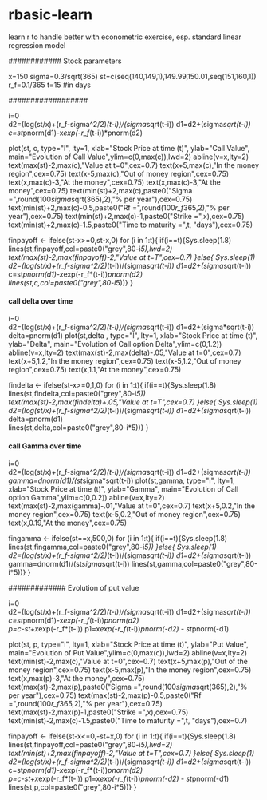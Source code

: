 # rbasic-learn
learn r to handle better with econometric exercise, esp. standard linear regression model

   
############ Stock parameters

x=150
sigma=0.3/sqrt(365)
st=c(seq(140,149,1),149.99,150.01,seq(151,160,1))
r_f=0.1/365
t=15 #in days



##################


i=0  
  d2=(log(st/x)+(r_f-sigma^2/2)*(t-i))/(sigma*sqrt(t-i))
  d1=d2+(sigma*sqrt(t-i))
  c=st*pnorm(d1)-x*exp(-r_f*(t-i))*pnorm(d2)  

plot(st, c, type="l", lty=1, xlab="Stock Price at time (t)", ylab="Call Value", main="Evolution of Call Value",ylim=c(0,max(c)),lwd=2)
abline(v=x,lty=2)
text(max(st)-2,max(c),"Value at t=0",cex=0.7)
text(x+5,max(c),"In the money region",cex=0.75)
text(x-5,max(c),"Out of money region",cex=0.75)
text(x,max(c)-3,"At the money",cex=0.75)
text(x,max(c)-3,"At the money",cex=0.75)
text(min(st)+2,max(c),paste0("Sigma =",round(100*sigma*sqrt(365),2),"% per year"),cex=0.75)
text(min(st)+2,max(c)-0.5,paste0("Rf =",round(100*r_f*365,2),"% per year"),cex=0.75)
text(min(st)+2,max(c)-1,paste0("Strike =",x),cex=0.75)
text(min(st)+2,max(c)-1.5,paste0("Time to maturity =",t, "days"),cex=0.75)


finpayoff <- ifelse(st-x>=0,st-x,0)
for (i in 1:t){
  if(i==t){Sys.sleep(1.8)  
    lines(st,finpayoff,col=paste0("grey",80-i*5),lwd=2)
    text(max(st)-2,max(finpayoff)-2,"Value at t=T",cex=0.7)
    }else{
    Sys.sleep(1)  
  d2=(log(st/x)+(r_f-sigma^2/2)*(t-i))/(sigma*sqrt(t-i))
  d1=d2+(sigma*sqrt(t-i))
  c=st*pnorm(d1)-x*exp(-r_f*(t-i))*pnorm(d2)    
lines(st,c,col=paste0("grey",80-i*5))}
}



#### call delta over time
i=0  
d2=(log(st/x)+(r_f-sigma^2/2)*(t-i))/(sigma*sqrt(t-i))
  d1=d2+(sigma*sqrt(t-i))
  delta=pnorm(d1)
plot(st,delta , type="l", lty=1, xlab="Stock Price at time (t)", ylab="Delta", main="Evolution of Call option Delta",ylim=c(0,1.2))
abline(v=x,lty=2)
text(max(st)-2,max(delta)-.05,"Value at t=0",cex=0.7)
text(x+5,1.2,"In the money region",cex=0.75)
text(x-5,1.2,"Out of money region",cex=0.75)
text(x,1.1,"At the money",cex=0.75)


findelta <- ifelse(st-x>=0,1,0)
for (i in 1:t){
  if(i==t){Sys.sleep(1.8)  
    lines(st,findelta,col=paste0("grey",80-i*5))
    text(max(st)-2,max(findelta)+.05,"Value at t=T",cex=0.7)
    }else{
    Sys.sleep(1)  
  d2=(log(st/x)+(r_f-sigma^2/2)*(t-i))/(sigma*sqrt(t-i))
  d1=d2+(sigma*sqrt(t-i))
   delta=pnorm(d1)  
lines(st,delta,col=paste0("grey",80-i*5))}
}



#### call Gamma over time
i=0  
d2=(log(st/x)+(r_f-sigma^2/2)*(t-i))/(sigma*sqrt(t-i))
  d1=d2+(sigma*sqrt(t-i))
  gamma=dnorm(d1)/(st*sigma*sqrt(t-i))
plot(st,gamma, type="l", lty=1, xlab="Stock Price at time (t)", ylab="Gamma", main="Evolution of Call option Gamma",ylim=c(0,0.2))
abline(v=x,lty=2)
text(max(st)-2,max(gamma)-.01,"Value at t=0",cex=0.7)
text(x+5,0.2,"In the money region",cex=0.75)
text(x-5,0.2,"Out of money region",cex=0.75)
text(x,0.19,"At the money",cex=0.75)


fingamma <- ifelse(st==x,500,0)
for (i in 1:t){
  if(i==t){Sys.sleep(1.8)  
    lines(st,fingamma,col=paste0("grey",80-i*5))
    }else{
    Sys.sleep(1)  
  d2=(log(st/x)+(r_f-sigma^2/2)*(t-i))/(sigma*sqrt(t-i))
  d1=d2+(sigma*sqrt(t-i))
   gamma=dnorm(d1)/(st*sigma*sqrt(t-i))
lines(st,gamma,col=paste0("grey",80-i*5))}
}



############# Evolution of put value

i=0  
  d2=(log(st/x)+(r_f-sigma^2/2)*(t-i))/(sigma*sqrt(t-i))
  d1=d2+(sigma*sqrt(t-i))
  c=st*pnorm(d1)-x*exp(-r_f*(t-i))*pnorm(d2)  
  p=c-st+x*exp(-r_f*(t-i))
  p1=x*exp(-r_f*(t-i))*pnorm(-d2) - st*pnorm(-d1)

plot(st, p, type="l", lty=1, xlab="Stock Price at time (t)", ylab="Put Value", main="Evolution of Put Value",ylim=c(0,max(c)),lwd=2)
abline(v=x,lty=2)
text(min(st)-2,max(c),"Value at t=0",cex=0.7)
text(x+5,max(p),"Out of the money region",cex=0.75)
text(x-5,max(p),"In the money region",cex=0.75)
text(x,max(p)-3,"At the money",cex=0.75)
text(max(st)-2,max(p),paste0("Sigma =",round(100*sigma*sqrt(365),2),"% per year"),cex=0.75)
text(max(st)-2,max(p)-0.5,paste0("Rf =",round(100*r_f*365,2),"% per year"),cex=0.75)
text(max(st)-2,max(p)-1,paste0("Strike =",x),cex=0.75)
text(min(st)-2,max(c)-1.5,paste0("Time to maturity =",t, "days"),cex=0.7)

finpayoff <- ifelse(st-x<=0,-st+x,0)
for (i in 1:t){
  if(i==t){Sys.sleep(1.8)  
    lines(st,finpayoff,col=paste0("grey",80-i*5),lwd=2)
    text(min(st)+2,max(finpayoff)-2,"Value at t=T",cex=0.7)
    }else{
    Sys.sleep(1)  
  d2=(log(st/x)+(r_f-sigma^2/2)*(t-i))/(sigma*sqrt(t-i))
  d1=d2+(sigma*sqrt(t-i))
  c=st*pnorm(d1)-x*exp(-r_f*(t-i))*pnorm(d2)    
  p=c-st+x*exp(-r_f*(t-i))
  p1=x*exp(-r_f*(t-i))*pnorm(-d2) - st*pnorm(-d1)
lines(st,p,col=paste0("grey",80-i*5))}
}

